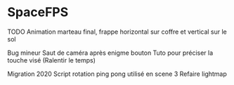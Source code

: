 # SpaceFPS


TODO
Animation marteau final, frappe horizontal sur coffre et vertical sur le sol

Bug mineur
Saut de caméra après enigme bouton
Tuto pour préciser la touche visé (Ralentir le temps)


Migration 2020
Script rotation ping pong utilisé en scene 3
Refaire lightmap
